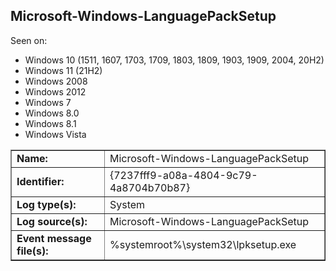 ## Microsoft-Windows-LanguagePackSetup

Seen on:
* Windows 10 (1511, 1607, 1703, 1709, 1803, 1809, 1903, 1909, 2004, 20H2)
* Windows 11 (21H2)
* Windows 2008
* Windows 2012
* Windows 7
* Windows 8.0
* Windows 8.1
* Windows Vista

<table border="1" class="docutils">
  <tbody>
    <tr>
      <td><b>Name:</b></td>
      <td>Microsoft-Windows-LanguagePackSetup</td>
    </tr>
    <tr>
      <td><b>Identifier:</b></td>
      <td>{7237fff9-a08a-4804-9c79-4a8704b70b87}</td>
    </tr>
    <tr>
      <td><b>Log type(s):</b></td>
      <td>System</td>
    </tr>
    <tr>
      <td><b>Log source(s):</b></td>
      <td>Microsoft-Windows-LanguagePackSetup</td>
    </tr>
    <tr>
      <td><b>Event message file(s):</b></td>
      <td>%systemroot%\system32\lpksetup.exe</td>
    </tr>
  </tbody>
</table>

&nbsp;

